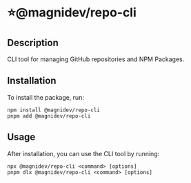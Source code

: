 # ⭐@magnidev/repo-cli

## Description

CLI tool for managing GitHub repositories and NPM Packages.

## Installation

To install the package, run:

```
npm install @magnidev/repo-cli
pnpm add @magnidev/repo-cli
```

## Usage

After installation, you can use the CLI tool by running:

```
npx @magnidev/repo-cli <command> [options]
pnpm dlx @magnidev/repo-cli <command> [options]
```

